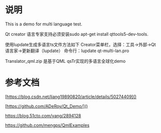 # 说明

This is a demo for multi language test.

Qt creator 语言专家支持必须安装sudo apt-get install qttools5-dev-tools.

使用lupdate生成多语言ts文件方法如下
Creator菜单栏，选择：工具->外部->Qt语言家->更新翻译（lupdate）
命令行：lupdate qt-multi-lan.pro

Translator_qml.zip 是基于QML qsTr实现的多语言全球化demo

# 参考文档

[https://blog.csdn.net/liang19890820/article/details/50274409]()

[https://github.com/ADeRoy/Qt_Demo/]()

https://blog.51cto.com/yang/2894128

https://github.com/mengps/QmlExamples
